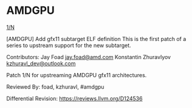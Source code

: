 # AMDGPU

[1/N ](https://github.com/llvm/llvm-project/commit/813e521e55b11165138b071f446eda94b14570dc)

[AMDGPU] Add gfx11 subtarget ELF definition
This is the first patch of a series to upstream support for the new
subtarget.

Contributors:
Jay Foad <jay.foad@amd.com>
Konstantin Zhuravlyov <kzhuravl_dev@outlook.com>

Patch 1/N for upstreaming AMDGPU gfx11 architectures.

Reviewed By: foad, kzhuravl, #amdgpu

Differential Revision: https://reviews.llvm.org/D124536
